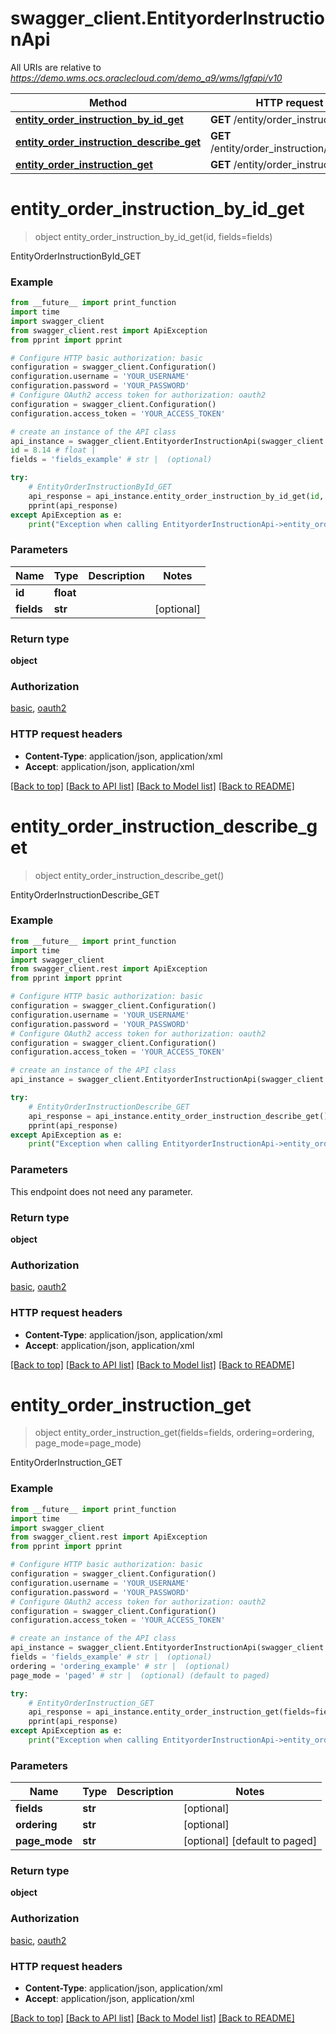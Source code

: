 # swagger_client.EntityorderInstructionApi

All URIs are relative to *https://demo.wms.ocs.oraclecloud.com/demo_a9/wms/lgfapi/v10*

Method | HTTP request | Description
------------- | ------------- | -------------
[**entity_order_instruction_by_id_get**](EntityorderInstructionApi.md#entity_order_instruction_by_id_get) | **GET** /entity/order_instruction/{id} | EntityOrderInstructionById_GET
[**entity_order_instruction_describe_get**](EntityorderInstructionApi.md#entity_order_instruction_describe_get) | **GET** /entity/order_instruction/describe | EntityOrderInstructionDescribe_GET
[**entity_order_instruction_get**](EntityorderInstructionApi.md#entity_order_instruction_get) | **GET** /entity/order_instruction | EntityOrderInstruction_GET


# **entity_order_instruction_by_id_get**
> object entity_order_instruction_by_id_get(id, fields=fields)

EntityOrderInstructionById_GET



### Example
```python
from __future__ import print_function
import time
import swagger_client
from swagger_client.rest import ApiException
from pprint import pprint

# Configure HTTP basic authorization: basic
configuration = swagger_client.Configuration()
configuration.username = 'YOUR_USERNAME'
configuration.password = 'YOUR_PASSWORD'
# Configure OAuth2 access token for authorization: oauth2
configuration = swagger_client.Configuration()
configuration.access_token = 'YOUR_ACCESS_TOKEN'

# create an instance of the API class
api_instance = swagger_client.EntityorderInstructionApi(swagger_client.ApiClient(configuration))
id = 8.14 # float | 
fields = 'fields_example' # str |  (optional)

try:
    # EntityOrderInstructionById_GET
    api_response = api_instance.entity_order_instruction_by_id_get(id, fields=fields)
    pprint(api_response)
except ApiException as e:
    print("Exception when calling EntityorderInstructionApi->entity_order_instruction_by_id_get: %s\n" % e)
```

### Parameters

Name | Type | Description  | Notes
------------- | ------------- | ------------- | -------------
 **id** | **float**|  | 
 **fields** | **str**|  | [optional] 

### Return type

**object**

### Authorization

[basic](../README.md#basic), [oauth2](../README.md#oauth2)

### HTTP request headers

 - **Content-Type**: application/json, application/xml
 - **Accept**: application/json, application/xml

[[Back to top]](#) [[Back to API list]](../README.md#documentation-for-api-endpoints) [[Back to Model list]](../README.md#documentation-for-models) [[Back to README]](../README.md)

# **entity_order_instruction_describe_get**
> object entity_order_instruction_describe_get()

EntityOrderInstructionDescribe_GET



### Example
```python
from __future__ import print_function
import time
import swagger_client
from swagger_client.rest import ApiException
from pprint import pprint

# Configure HTTP basic authorization: basic
configuration = swagger_client.Configuration()
configuration.username = 'YOUR_USERNAME'
configuration.password = 'YOUR_PASSWORD'
# Configure OAuth2 access token for authorization: oauth2
configuration = swagger_client.Configuration()
configuration.access_token = 'YOUR_ACCESS_TOKEN'

# create an instance of the API class
api_instance = swagger_client.EntityorderInstructionApi(swagger_client.ApiClient(configuration))

try:
    # EntityOrderInstructionDescribe_GET
    api_response = api_instance.entity_order_instruction_describe_get()
    pprint(api_response)
except ApiException as e:
    print("Exception when calling EntityorderInstructionApi->entity_order_instruction_describe_get: %s\n" % e)
```

### Parameters
This endpoint does not need any parameter.

### Return type

**object**

### Authorization

[basic](../README.md#basic), [oauth2](../README.md#oauth2)

### HTTP request headers

 - **Content-Type**: application/json, application/xml
 - **Accept**: application/json, application/xml

[[Back to top]](#) [[Back to API list]](../README.md#documentation-for-api-endpoints) [[Back to Model list]](../README.md#documentation-for-models) [[Back to README]](../README.md)

# **entity_order_instruction_get**
> object entity_order_instruction_get(fields=fields, ordering=ordering, page_mode=page_mode)

EntityOrderInstruction_GET



### Example
```python
from __future__ import print_function
import time
import swagger_client
from swagger_client.rest import ApiException
from pprint import pprint

# Configure HTTP basic authorization: basic
configuration = swagger_client.Configuration()
configuration.username = 'YOUR_USERNAME'
configuration.password = 'YOUR_PASSWORD'
# Configure OAuth2 access token for authorization: oauth2
configuration = swagger_client.Configuration()
configuration.access_token = 'YOUR_ACCESS_TOKEN'

# create an instance of the API class
api_instance = swagger_client.EntityorderInstructionApi(swagger_client.ApiClient(configuration))
fields = 'fields_example' # str |  (optional)
ordering = 'ordering_example' # str |  (optional)
page_mode = 'paged' # str |  (optional) (default to paged)

try:
    # EntityOrderInstruction_GET
    api_response = api_instance.entity_order_instruction_get(fields=fields, ordering=ordering, page_mode=page_mode)
    pprint(api_response)
except ApiException as e:
    print("Exception when calling EntityorderInstructionApi->entity_order_instruction_get: %s\n" % e)
```

### Parameters

Name | Type | Description  | Notes
------------- | ------------- | ------------- | -------------
 **fields** | **str**|  | [optional] 
 **ordering** | **str**|  | [optional] 
 **page_mode** | **str**|  | [optional] [default to paged]

### Return type

**object**

### Authorization

[basic](../README.md#basic), [oauth2](../README.md#oauth2)

### HTTP request headers

 - **Content-Type**: application/json, application/xml
 - **Accept**: application/json, application/xml

[[Back to top]](#) [[Back to API list]](../README.md#documentation-for-api-endpoints) [[Back to Model list]](../README.md#documentation-for-models) [[Back to README]](../README.md)

